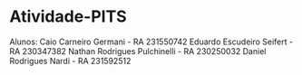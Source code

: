 # Atividade-PITS

Alunos:
  Caio Carneiro Germani         -    RA 231550742
  Eduardo Escudeiro Seifert     -    RA 230347382
  Nathan Rodrigues Pulchinelli  -    RA 230250032
  Daniel Rodrigues Nardi        -    RA 231592512
